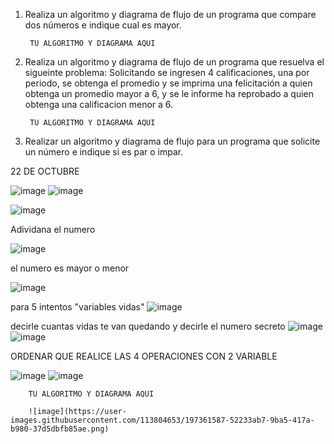 1. Realiza un algoritmo y diagrama de flujo de un programa que compare dos números e indique cual es mayor.
  
        TU ALGORITMO Y DIAGRAMA AQUI
        
2. Realiza un algoritmo y diagrama de flujo de un programa que resuelva el sigueinte problema: Solicitando se ingresen 4 calificaciones, una por periodo, se obtenga el promedio y se imprima una felicitación a quien obtenga un promedio mayor a 6, y se le informe ha reprobado a quien obtenga una calificacion menor a 6.

        TU ALGORITMO Y DIAGRAMA AQUI

3. Realizar un algoritmo y diagrama de flujo para un programa que solicite un número e indique si es par o impar.

22 DE OCTUBRE

![image](https://user-images.githubusercontent.com/113804653/197361595-e4c13c61-83fc-4b4f-ae68-8d060e6459e5.png)
![image](https://user-images.githubusercontent.com/113804653/197361750-d7c997e2-a542-489f-88dc-da7a1fe4da58.png)

![image](https://user-images.githubusercontent.com/113804653/197361881-a88c92c3-d7ba-4107-be45-26d3e2d9e90a.png)

Adividana el numero


![image](https://user-images.githubusercontent.com/113804653/197362071-ce0931a6-620a-43b7-9b1f-f6dcb779f252.png)

el numero es mayor o menor

![image](https://user-images.githubusercontent.com/113804653/197362582-96790525-04d9-4055-bf07-295055fc6665.png)

para 5 intentos "variables vidas"
![image](https://user-images.githubusercontent.com/113804653/197363252-488829d8-5a62-49dc-80d1-ffbd17ce7fa6.png)

decirle cuantas vidas te van quedando y decirle el numero secreto
![image](https://user-images.githubusercontent.com/113804653/197363410-7b1d571f-b621-4972-a951-dc8c9fe00598.png)
![image](https://user-images.githubusercontent.com/113804653/197363777-d5ea14b9-192e-436b-b6bb-5d469abe57fc.png)

ORDENAR QUE REALICE LAS 4 OPERACIONES CON 2 VARIABLE

![image](https://user-images.githubusercontent.com/113804653/197364854-d7561f3b-ecbe-4132-ad35-0b2db70877e5.png)
![image](https://user-images.githubusercontent.com/113804653/197366334-232e5914-3c89-4aeb-baf0-8dd153973db2.png)




        TU ALGORITMO Y DIAGRAMA AQUI
        
        ![image](https://user-images.githubusercontent.com/113804653/197361587-52233ab7-9ba5-417a-b980-37d5dbfb85ae.png)

